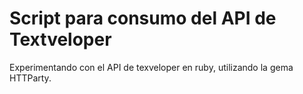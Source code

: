 # Script para consumo del API de Textveloper

Experimentando con el API de texveloper en ruby, utilizando la gema HTTParty.
